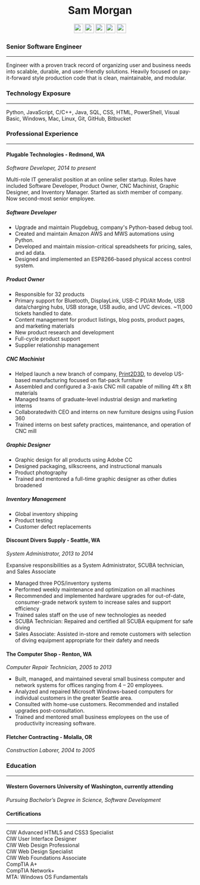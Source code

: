 <h1 align="center">Sam Morgan</h1>

<p align="center">
    <a href="tel:+13605605686"><img src="https://raw.githubusercontent.com/samamorgan/resume/master/svg/telephone.svg?sanitize=true" width="25" height="25"></a>
    <a href="mailto:sam@samamorgan.com"><img src="https://raw.githubusercontent.com/samamorgan/resume/master/svg/email.svg?sanitize=true" width="25" height="25"></a>
    <a href="https://linkedin.com/in/sam-a-morgan"><img src="https://raw.githubusercontent.com/samamorgan/resume/master/svg/linkedin.svg?sanitize=true" width="25" height="25"></a>
    <a href="https://github.com/samamorgan"><img src="https://raw.githubusercontent.com/samamorgan/resume/master/svg/github.svg?sanitize=true" width="25" height="25"></a>
    <a href="https://stackoverflow.com/users/4881095/"><img src="https://raw.githubusercontent.com/samamorgan/resume/master/svg/stackoverflow.svg?sanitize=true" width="25" height="25"></a>
</p>

### Senior Software Engineer

---

Engineer with a proven track record of organizing user and business needs into scalable, durable, and user-friendly solutions. Heavily focused on pay-it-forward style production code that is clean, maintainable, and modular.

### Technology Exposure

---

Python, JavaScript, C/C++, Java, SQL, CSS, HTML, PowerShell, Visual Basic, Windows, Mac,
Linux, Git, GitHub, Bitbucket

### Professional Experience

---

#### Plugable Technologies - Redmond, WA

_Software Developer, 2014 to present_

Multi-role IT generalist position at an online seller startup. Roles have included Software Developer, Product Owner, CNC Machinist, Graphic Designer, and Inventory Manager. Started as sixth member of company. Now second-most senior employee.

##### Software Developer

- Upgrade and maintain Plugdebug, company's Python-based debug tool.
- Created and maintain Amazon AWS and MWS automations using Python.
- Developed and maintain mission-critical spreadsheets for pricing, sales, and ad data.
- Designed and implemented an ESP8266-based physical access control system.

##### Product Owner

- Responsible for 32 products
- Primary support for Bluetooth, DisplayLink, USB-C PD/Alt Mode, USB data/charging hubs, USB storage, USB audio, and UVC devices. ~11,000 tickets handled to date.
- Content management for product listings, blog posts, product pages, and marketing materials
- New product research and development
- Full-cycle product support
- Supplier relationship management

##### CNC Machinist

- Helped launch a new branch of company, [Print2D3D](https://www.print2d3d.com/), to develop US-based manufacturing focused on flat-pack furniture
- Assembled and configured a 3-axis CNC mill capable of milling 4ft x 8ft materials
- Managed teams of graduate-level industrial design and marketing interns
- Collaboratedwith CEO and interns on new furniture designs using Fusion 360
- Trained interns on best safety practices, maintenance, and operation of CNC mill

##### Graphic Designer

- Graphic design for all products using Adobe CC
- Designed packaging, silkscreens, and instructional manuals
- Product photography
- Trained and mentored a full-time graphic designer as other duties broadened

##### Inventory Management

- Global inventory shipping
- Product testing
- Customer defect replacements

#### Discount Divers Supply - Seattle, WA

_System Administrator, 2013 to 2014_

Expansive responsibilities as a System Administrator, SCUBA technician, and Sales Associate

- Managed three POS/inventory systems
- Performed weekly maintenance and optimization on all machines
- Recommended and implemented hardware upgrades for out-of-date, consumer-grade network system to increase sales and support efficiency
- Trained sales staff on the use of new technologies as needed
- SCUBA Technician: Repaired and certified all SCUBA equipment for safe diving
- Sales Associate: Assisted in-store and remote customers with selection of diving equipment appropriate for their dafety and needs

#### The Computer Shop - Renton, WA

_Computer Repair Technician, 2005 to 2013_

- Built, managed, and maintained several small business computer and network systems for offices ranging from 4 – 20 employees.
- Analyzed and repaired Microsoft Windows-based computers for individual customers in the greater Seattle area.
- Consulted with home-use customers. Recommended and installed upgrades post-consultation.
- Trained and mentored small business employees on the use of productivity increasing software.

#### Fletcher Contracting - Molalla, OR

_Construction Laborer, 2004 to 2005_

### Education

---

#### Western Governors University of Washington, currently attending

_Pursuing Bachelor’s Degree in Science, Software Development_

#### Certifications

---

CIW Advanced HTML5 and CSS3 Specialist<br>
CIW User Interface Designer<br>
CIW Web Design Professional<br>
CIW Web Design Specialist<br>
CIW Web Foundations Associate<br>
CompTIA A+<br>
CompTIA Network+<br>
MTA: Windows OS Fundamentals<br>
